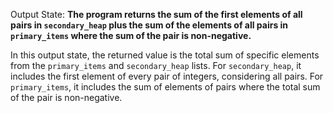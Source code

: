 Output State: **The program returns the sum of the first elements of all pairs in `secondary_heap` plus the sum of the elements of all pairs in `primary_items` where the sum of the pair is non-negative.**

In this output state, the returned value is the total sum of specific elements from the `primary_items` and `secondary_heap` lists. For `secondary_heap`, it includes the first element of every pair of integers, considering all pairs. For `primary_items`, it includes the sum of elements of pairs where the total sum of the pair is non-negative.